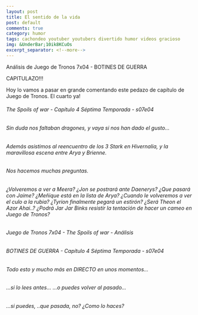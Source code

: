 ```yaml
---
layout: post
title: El sentido de la vida
post: default
comments: true
category: humor
tags: cachondeo youtuber youtubers divertido humor videos gracioso
img: &UnderBar;10ik8KCuOs
excerpt_separator: <!--more-->
---
```


Análisis de Juego de Tronos 7x04 - BOTINES DE GUERRA

CAPITULAZO!!!

Hoy lo vamos a pasar en grande comentando este pedazo de capítulo de Juego de Tronos. El cuarto ya!


<!--more-->


###### The Spoils of war - Capítulo 4 Séptima Temporada - s07e04

###### Sin duda nos faltaban dragones, y vaya si nos han dado el gusto...
###### Además asistimos al reencuentro de los 3 Stark en Hivernalia, y la maravillosa escena entre Arya y Brienne.
###### Nos hacemos muchas preguntas.
###### ¿Volveremos a ver a Meera? ¿Jon se postrará ante Daenerys? ¿Que pasará con Jaime? ¿Meñique está en la lista de Arya? ¿Cuando le volveremos a ver el culo a la rubia? ¿Tyrion finalmente pegará un estirón? ¿Será Theon el Azor Ahai..? ¿Podrá Jar Jar Binks resistir la tentación de hacer un cameo en Juego de Tronos?

###### Juego de Tronos 7x04 - The Spoils of war - Análisis

###### BOTINES DE GUERRA - Capítulo 4 Séptima Temporada - s07e04

###### Todo esto y mucho más en DIRECTO en unos momentos...
###### ...si lo lees antes... ...o puedes volver al pasado...
###### ...si puedes, ..que pasada, no? ¿Como lo haces?